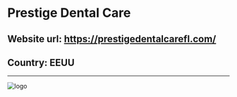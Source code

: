 # Prestige Dental Care
## Website url: https://prestigedentalcarefl.com/
## Country: EEUU
___
  
![logo](https://prestigedentalcarefl.com/wp-content/uploads/2020/09/Prestige-Dental-Care-new-logo.svg "Prestige Dental care")